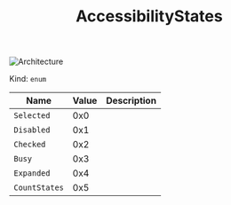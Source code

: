 ﻿---
id: AccessibilityStates
title: AccessibilityStates
---

![Architecture](https://img.shields.io/badge/architecture-old_only-yellow)

Kind: `enum`

| Name |  Value | Description |
|--|--|--|
|`Selected` | 0x0  |  |
|`Disabled` | 0x1  |  |
|`Checked` | 0x2  |  |
|`Busy` | 0x3  |  |
|`Expanded` | 0x4  |  |
|`CountStates` | 0x5  |  |

